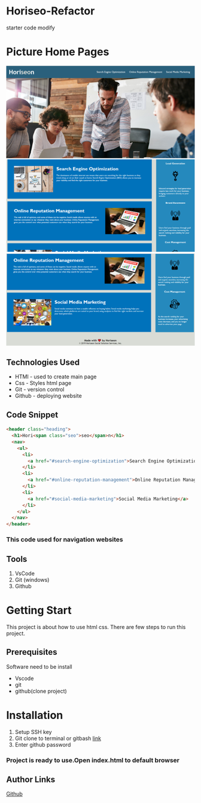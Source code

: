 # Horiseo-Refactor

starter code modify

# Picture Home Pages

![pic](./assets/images/Capture.PNG)
![pic](./assets/images/Capture2.PNG)
![pic](./assets/images/Capture3.PNG)

## Technologies Used

- HTMl - used to create main page
- Css - Styles html page
- Git - version control
- Github - deploying website

## Code Snippet

```html
<header class="heading">
  <h1>Hori<span class="seo">seo</span>n</h1>
  <nav>
    <ul>
      <li>
        <a href="#search-engine-optimization">Search Engine Optimization</a>
      </li>
      <li>
        <a href="#online-reputation-management">Online Reputation Management</a>
      </li>
      <li>
        <a href="#social-media-marketing">Social Media Marketing</a>
      </li>
    </ul>
  </nav>
</header>
```

### This code used for navigation websites

## Tools

1. VsCode
2. Git (windows)
3. Github

# Getting Start

This project is about how to use html css. There are few steps to run this project.

## Prerequisites

Software need to be install

- Vscode
- git
- github(clone project)

# Installation

1. Setup SSH key
2. Git clone to terminal or gitbash
   [link](git@github.com:akash2040/Horiseo-Refactor.git)
3. Enter github password

### Project is ready to use.Open index.html to default browser

## Author Links

[Github](https://github.com/akash2040/Horiseo-Refactor)
